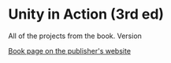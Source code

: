 # Unity in Action (3rd ed)
All of the projects from the book. 
Version

[Book page on the publisher's website](https://www.manning.com/books/unity-in-action-third-edition?utm_source=newarteest&utm_medium=affiliate&utm_campaign=book_hocking3_unity_3_22_21&a_aid=newarteest&a_bid=16287c8e)
